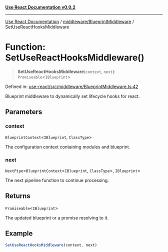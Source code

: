 [**Use React Documentation v0.0.2**](../../../README.md)

***

[Use React Documentation](../../../modules.md) / [middleware/BlueprintMiddleware](../README.md) / SetUseReactHooksMiddleware

# Function: SetUseReactHooksMiddleware()

> **SetUseReactHooksMiddleware**(`context`, `next`): `Promiseable`\<`IBlueprint`\>

Defined in: [use-react/src/middleware/BlueprintMiddleware.ts:42](https://github.com/stonemjs/use-react/blob/a85b32b76e105a7bc655ce084e0841ade8b0df8a/src/middleware/BlueprintMiddleware.ts#L42)

Blueprint middleware to dynamically set lifecycle hooks for react.

## Parameters

### context

`BlueprintContext`\<`IBlueprint`, `ClassType`\>

The configuration context containing modules and blueprint.

### next

`NextPipe`\<`BlueprintContext`\<`IBlueprint`, `ClassType`\>, `IBlueprint`\>

The next pipeline function to continue processing.

## Returns

`Promiseable`\<`IBlueprint`\>

The updated blueprint or a promise resolving to it.

## Example

```typescript
SetUseReactHooksMiddleware(context, next)
```
